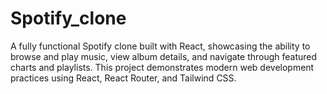 # Spotify_clone
A fully functional Spotify clone built with React, showcasing the ability to browse and play music, view album details, and navigate through featured charts and playlists. This project demonstrates modern web development practices using React, React Router, and Tailwind CSS.
